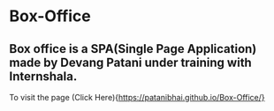 # Box-Office

## Box office is a SPA(Single Page Application) made by Devang Patani under training with Internshala.

To visit the page (Click Here){https://patanibhai.github.io/Box-Office/}

